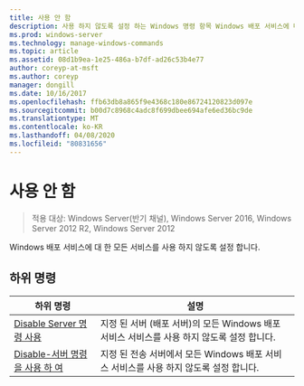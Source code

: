 ```yaml
---
title: 사용 안 함
description: 사용 하지 않도록 설정 하는 Windows 명령 항목 Windows 배포 서비스에 대 한 모든 서비스를 비활성화 합니다.
ms.prod: windows-server
ms.technology: manage-windows-commands
ms.topic: article
ms.assetid: 08d1b9ea-1e25-486a-b7df-ad26c53b4e77
author: coreyp-at-msft
ms.author: coreyp
manager: dongill
ms.date: 10/16/2017
ms.openlocfilehash: ffb63db8a865f9e4368c180e86724120823d097e
ms.sourcegitcommit: b00d7c8968c4adc8f699dbee694afe6ed36bc9de
ms.translationtype: MT
ms.contentlocale: ko-KR
ms.lasthandoff: 04/08/2020
ms.locfileid: "80831656"
---
```

# <a name="disable"></a>사용 안 함

>적용 대상: Windows Server(반기 채널), Windows Server 2016, Windows Server 2012 R2, Windows Server 2012

Windows 배포 서비스에 대 한 모든 서비스를 사용 하지 않도록 설정 합니다.

## <a name="subcommands"></a>하위 명령
|하위 명령|설명|
|-------|--------|
|[Disable Server 명령 사용](using-the-disable-server-command.md)|지정 된 서버 (배포 서버)의 모든 Windows 배포 서비스 서비스를 사용 하지 않도록 설정 합니다.|
|[Disable-서버 명령을 사용 하 여](using-the-disable-transportserver-command.md)|지정 된 전송 서버에서 모든 Windows 배포 서비스 서비스를 사용 하지 않도록 설정 합니다.|
